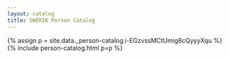 ```yaml
---
layout: catalog
title: SWERIK Person Catalog
---
```

{% assign p = site.data._person-catalog.i-EGzvssMCtUmig8cQyyyXqu %}
{% include person-catalog.html p=p %}

